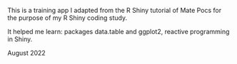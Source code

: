This is a training app I adapted from the R Shiny tutorial of Mate Pocs for the purpose of my R Shiny coding study. 

It helped me learn: packages data.table and ggplot2, reactive programming in Shiny.

August 2022
